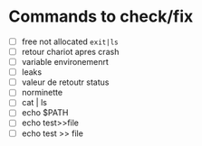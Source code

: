 # Commands to check/fix
- [ ] free not allocated `exit|ls`
- [ ] retour chariot apres crash
- [ ] variable environemenrt
- [ ] leaks
- [ ] valeur de retoutr status
- [ ] norminette
- [ ] cat | ls
- [ ] echo $PATH
- [ ] echo test>>file
- [ ] echo test >> file